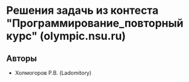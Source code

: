 # Решения задачь из контеста "Программирование_повторный курс" (olympic.nsu.ru)

## Авторы
* Холмогоров Р.В. (Ladomitory)